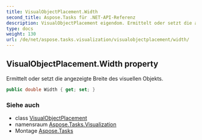 ```yaml
---
title: VisualObjectPlacement.Width
second_title: Aspose.Tasks für .NET-API-Referenz
description: VisualObjectPlacement eigendom. Ermittelt oder setzt die angezeigte Breite des visuellen Objekts.
type: docs
weight: 130
url: /de/net/aspose.tasks.visualization/visualobjectplacement/width/
---
```

## VisualObjectPlacement.Width property

Ermittelt oder setzt die angezeigte Breite des visuellen Objekts.

```csharp
public double Width { get; set; }
```

### Siehe auch

* class [VisualObjectPlacement](../)
* namensraum [Aspose.Tasks.Visualization](../../visualobjectplacement/)
* Montage [Aspose.Tasks](../../../)


